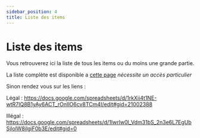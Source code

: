 ```yaml
---
sidebar_position: 4
title: Liste des items
---
```


# Liste des items
Vous retrouverez ici la liste de tous les items ou du moins une grande partie.

La liste complète est disponible a [cette page](https://github.com/NewDawn-RP/ox_inventory/blob/main/data/items.lua) *nécessite un accès particulier*

Sinon rendez vous sur les liens :

Légal : https://docs.google.com/spreadsheets/d/1rkXii4t1NE-wtR7IQ8B1yAy6ACT_rOnIlO6cv8TCm4I/edit#gid=21002388

Illégal : https://docs.google.com/spreadsheets/d/1Iwrlw0l_Vdm31bS_2n3e6L7EgUbSjlolW8ilgiF0b3E/edit#gid=0

